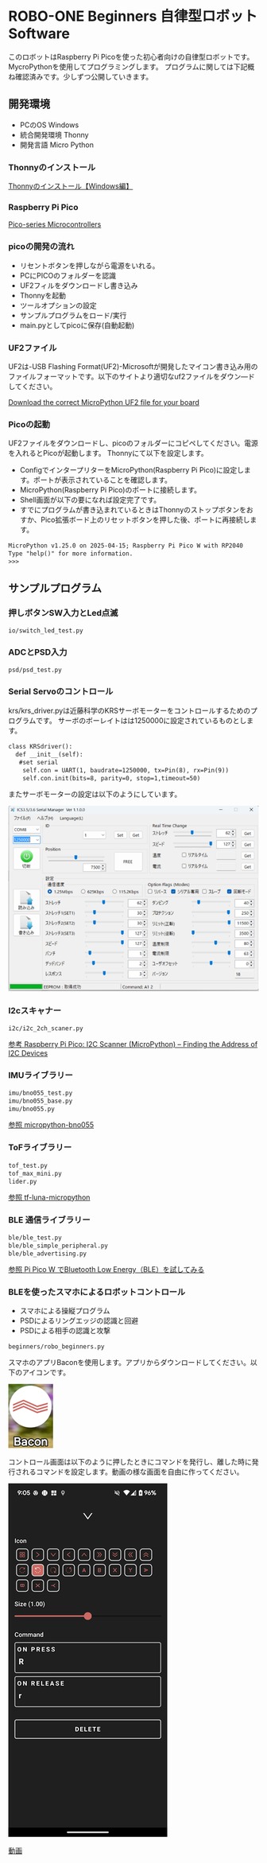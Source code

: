 # ROBO-ONE Beginners 自律型ロボット Software
このロボットはRaspberry Pi Picoを使った初心者向けの自律型ロボットです。MycroPythonを使用してプログラミングします。
プログラムに関しては下記概ね確認済みです。少しずつ公開していきます。

## 開発環境
- PCのOS
  Windows
- 統合開発環境
  Thonny
- 開発言語
  Micro Python

### Thonnyのインストール

[Thonnyのインストール【Windows編】](https://sanuki-tech.net/and-more/2022/install-thonny-python-ide/)

### Raspberry Pi Pico

[Pico-series Microcontrollers](https://www.raspberrypi.com/documentation/microcontrollers/pico-series.html#pico-2-family)

### picoの開発の流れ

- リセントボタンを押しながら電源をいれる。
- PCにPICOのフォルダーを認識
- UF2フィルをダウンロードし書き込み
- Thonnyを起動
- ツールオプションの設定
- サンプルプログラムをロード/実行
- main.pyとしてpicoに保存(自動起動)

### UF2ファイル
UF2は-USB Flashing Format(UF2)-Microsoftが開発したマイコン書き込み用のファイルフォーマットです。以下のサイトより適切なuf2ファイルをダウン―ドしてください。

[Download the correct MicroPython UF2 file for your board](https://www.raspberrypi.com/documentation/microcontrollers/micropython.html)

### Picoの起動

UF2ファイルをダウンロードし、picoのフォルダーにコピペしてください。電源を入れるとPicoが起動します。
Thonnyにて以下を設定します。

- ConfigでインタープリターをMicroPython(Raspberry Pi Pico)に設定します。ポートが表示されていることを確認します。
- MicroPython(Raspberry Pi Pico)のポートに接続します。
- Shell画面が以下の要になれば設定完了です。
- すでにプログラムが書き込まれているときはThonnyのストップボタンをおすか、Pico拡張ボード上のリセットボタンを押した後、ポートに再接続します。
```
MicroPython v1.25.0 on 2025-04-15; Raspberry Pi Pico W with RP2040
Type "help()" for more information.
>>> 
```
## サンプルプログラム
### 押しボタンSW入力とLed点滅
```
io/switch_led_test.py
```
### ADCとPSD入力
```
psd/psd_test.py
```
### Serial Servoのコントロール
krs/krs_driver.pyは近藤科学のKRSサーボモーターをコントロールするためのプログラムです。
サーボのボーレイトはは1250000に設定されているものとします。
```
class KRSdriver():
  def __init__(self):
   #set serial
    self.con = UART(1, baudrate=1250000, tx=Pin(8), rx=Pin(9))
    self.con.init(bits=8, parity=0, stop=1,timeout=50)
```
またサーボモーターの設定は以下のようにしています。

![SERVO_SET](pics_git/ics_inv_s.png)

### I2cスキャナー
```
i2c/i2c_2ch_scaner.py
```
[参考 Raspberry Pi Pico: I2C Scanner (MicroPython) – Finding the Address of I2C Devices](https://randomnerdtutorials.com/raspberry-pi-pico-i2c-scanner-micropython/)

### IMUライブラリー
```
imu/bno055_test.py
imu/bno055_base.py
imu/bno055.py
```
[参照 micropython-bno055](https://github.com/micropython-IMU/micropython-bno055)


### ToFライブラリー
```
tof_test.py
tof_max_mini.py
lider.py
```
[参照 tf-luna-micropython](https://github.com/davmoz/tf-luna-micropython)

### BLE 通信ライブラリー
```
ble/ble_test.py
ble/ble_simple_peripheral.py
ble/ble_advertising.py
```
[参照 Pi Pico W でBluetooth Low Energy（BLE）を試してみる](https://wisteriahill.sakura.ne.jp/CMS/WordPress/2023/10/09/pi-pico-bluetooth-low-energy-ble/)

### BLEを使ったスマホによるロボットコントロール
- スマホによる操縦プログラム
- PSDによるリングエッジの認識と回避
- PSDによる相手の認識と攻撃
```
beginners/robo_beginners.py
```
スマホのアプリBaconを使用します。アプリからダウンロードしてください。以下のアイコンです。

![SERVO_SET](pics_git/bacon.png)

コントロール画面は以下のように押したときにコマンドを発行し、離した時に発行されるコマンドを設定します。動画の様な画面を自由に作ってください。

![SERVO_SET](pics_git/bacon_s1.png)

[動画](https://www.youtube.com/shorts/bfC331REHko)
